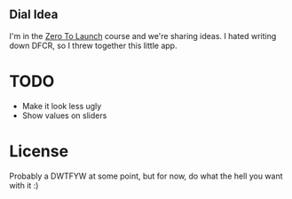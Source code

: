 Dial Idea
----------

I'm in the [Zero To Launch](http://yearofhustle.com/) course and we're sharing ideas.  I hated writing down DFCR, so I threw together this little app.

TODO
====

* Make it look less ugly
* Show values on sliders

License
=======

Probably a DWTFYW at some point, but for now, do what the hell you want with it :)

